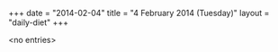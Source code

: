 +++
date = "2014-02-04"
title = "4 February 2014 (Tuesday)"
layout = "daily-diet"
+++


\<no entries\>

